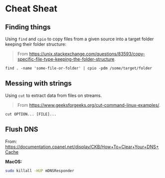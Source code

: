 # Cheat Sheat

## Finding things

Using `find` and `cpio` to copy files from a given source into a target folder keeping their folder structure:

> From https://unix.stackexchange.com/questions/83593/copy-specific-file-type-keeping-the-folder-structure.

```shell
find . -name 'some-file-or-folder' | cpio -pdm /some/target/folder
```

## Messing with strings

Using `cut` to extract data from files on streams.

> From https://www.geeksforgeeks.org/cut-command-linux-examples/.

```shell
cut OPTION... [FILE]...
```

## Flush DNS

From: https://documentation.cpanel.net/display/CKB/How+To+Clear+Your+DNS+Cache

**MacOS:**

```bash
sudo killall -HUP mDNSResponder
```
